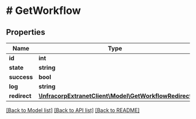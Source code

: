 # # GetWorkflow

## Properties

Name | Type | Description | Notes
------------ | ------------- | ------------- | -------------
**id** | **int** |  | [optional]
**state** | **string** |  | [optional]
**success** | **bool** |  | [optional]
**log** | **string** |  | [optional]
**redirect** | [**\InfracorpExtranetClient\Model\GetWorkflowRedirect**](GetWorkflowRedirect.md) |  | [optional]

[[Back to Model list]](../../README.md#models) [[Back to API list]](../../README.md#endpoints) [[Back to README]](../../README.md)
